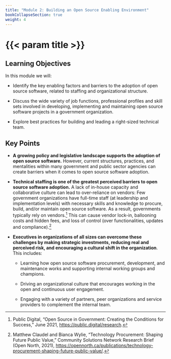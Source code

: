 ```yaml
---
title: "Module 2: Building an Open Source Enabling Environment"
bookCollapseSection: true
weight: 4
---
```


# {{< param title >}}

## Learning Objectives

In this module we will:

- Identify the key enabling factors and barriers to the adoption of open source software, related to staffing and organizational structure.

- Discuss the wide variety of job functions, professional profiles and skill sets involved in developing, implementing and maintaining open source software projects in a government organization.

- Explore best practices for building and leading a right-sized technical team.

## Key Points

- **A growing policy and legislative landscape supports the adoption of open source software.** However, current structures, practices, and mentalities within many government and public sector agencies can create barriers when it comes to open source software adoption.

- **Technical staffing is one of the greatest perceived barriers to open source software adoption.** A lack of in-house capacity and collaborative culture can lead to over-reliance on vendors: Few government organizations have full-time staff (at leadership and implementation levels) with necessary skills and knowledge to procure, build, and/or maintain open source software. As a result, governments typically rely on vendors.[^1] This can cause vendor lock-in, ballooning costs and hidden fees, and loss of control (over functionalities, updates and compliance).[^2]

- **Executives in organizations of all sizes can overcome these challenges by making strategic investments, reducing real and perceived risk, and encouraging a cultural shift in the organization**. This includes:

  - Learning how open source software procurement, development, and maintenance works and supporting internal working groups and champions.

  - Driving an organizational culture that encourages working in the open and continuous user engagement.

  - Engaging with a variety of partners, peer organizations and service providers to complement the internal team.

[^1]: Public Digital, “Open Source in Government: Creating the Conditions for Success,” June 2021, https://public.digital/research.

[^2]: Matthew Claudel and Bianca Wylie, “Technology Procurement: Shaping Future Public Value,” Community Solutions Network Research Brief (Open North, 2021), https://opennorth.ca/publications/technology-procurement-shaping-future-public-value/.
